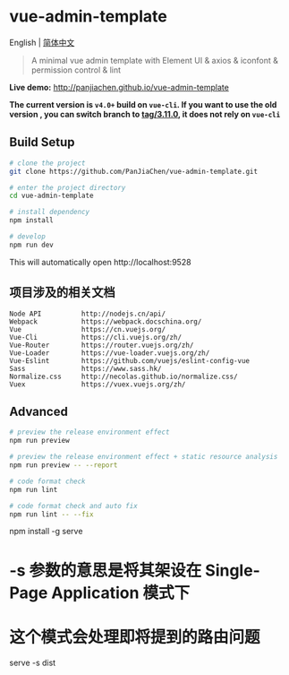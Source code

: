 # vue-admin-template

English | [简体中文](./README-zh.md)

> A minimal vue admin template with Element UI & axios & iconfont & permission control & lint

**Live demo:** http://panjiachen.github.io/vue-admin-template


**The current version is `v4.0+` build on `vue-cli`. If you want to use the old version , you can switch branch to [tag/3.11.0](https://github.com/PanJiaChen/vue-admin-template/tree/tag/3.11.0), it does not rely on `vue-cli`**

## Build Setup


```bash
# clone the project
git clone https://github.com/PanJiaChen/vue-admin-template.git

# enter the project directory
cd vue-admin-template

# install dependency
npm install

# develop
npm run dev
```

This will automatically open http://localhost:9528

## 项目涉及的相关文档
```
Node API          http://nodejs.cn/api/
Webpack           https://webpack.docschina.org/
Vue               https://cn.vuejs.org/
Vue-Cli           https://cli.vuejs.org/zh/
Vue-Router        https://router.vuejs.org/zh/
Vue-Loader        https://vue-loader.vuejs.org/zh/
Vue-Eslint        https://github.com/vuejs/eslint-config-vue
Sass              https://www.sass.hk/
Normalize.css     http://necolas.github.io/normalize.css/
Vuex              https://vuex.vuejs.org/zh/
```

## Advanced

```bash
# preview the release environment effect
npm run preview

# preview the release environment effect + static resource analysis
npm run preview -- --report

# code format check
npm run lint

# code format check and auto fix
npm run lint -- --fix
```
npm install -g serve
# -s 参数的意思是将其架设在 Single-Page Application 模式下
# 这个模式会处理即将提到的路由问题
serve -s dist
```
